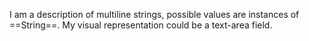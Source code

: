 I am a description of multiline strings, possible values are instances of ==String==. My visual representation could be a text-area field.